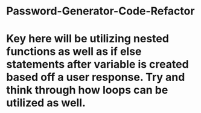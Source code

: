 # Password-Generator-Code-Refactor
# Key here will be utilizing nested functions as well as if else statements after variable is created based off a user response. Try and think through how loops can be utilized as well.
